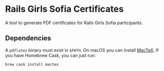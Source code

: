 # Rails Girls Sofia Certificates

A tool to generate PDF certificates for Rails Girls Sofia participants.

## Dependencies

A `pdflatex` binary must exist in `$PATH`. On macOS you can install
[MacTeX](https://www.tug.org/mactex/). If you have Homebrew Cask, you
can just run:

```shell
brew cask install mactex
```
